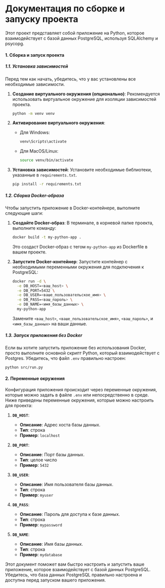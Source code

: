 # Документация по сборке и запуску проекта

Этот проект представляет собой приложение на Python, которое взаимодействует с базой данных PostgreSQL, используя SQLAlchemy и psycopg.

#### 1. Сборка и запуск проекта

##### 1.1. Установка зависимостей

Перед тем как начать, убедитесь, что у вас установлены все необходимые зависимости.

1. **Создание виртуального окружения (опционально)**:
   Рекомендуется использовать виртуальное окружение для изоляции зависимостей проекта.

   ```bash
   python -m venv venv
   ```

2. **Активирование виртуального окружения**:
   - Для Windows:

     ```bash
     venv\Scripts\activate
     ```

   - Для MacOS/Linux:

     ```bash
     source venv/bin/activate
     ```

3. **Установка зависимостей**:
   Установите необходимые библиотеки, указанные в `requirements.txt`.

   ```bash
   pip install -r requirements.txt
   ```

##### 1.2. Сборка Docker-образа

Чтобы запустить приложение в Docker-контейнере, выполните следующие шаги:

1. **Создайте Docker-образ**:
   В терминале, в корневой папке проекта, выполните команду:

   ```bash
   docker build -t my-python-app .
   ```

   Это создаст Docker-образ с тегом `my-python-app` из Dockerfile в вашем проекте.

2. **Запустите Docker-контейнер**:
   Запустите контейнер с необходимыми переменными окружения для подключения к PostgreSQL:

   ```bash
   docker run -d \
     -e DB_HOST=<ваш_host> \
     -e DB_PORT=5432 \
     -e DB_USER=<ваше_пользовательское_имя> \
     -e DB_PASS=<ваш_пароль> \
     -e DB_NAME=<имя_базы_данных> \
     my-python-app
   ```

   Замените `<ваш_host>`, `<ваше_пользовательское_имя>`, `<ваш_пароль>`, и `<имя_базы_данных>` на ваши данные.

##### 1.3. Запуск приложения без Docker

Если вы хотите запустить приложение без использования Docker, просто выполните основной скрипт Python, который взаимодействует с Postgres. Убедитесь, что файл `.env` правильно настроен:

```bash
python src/run.py
```

#### 2. Переменные окружения

Конфигурация приложения происходит через переменные окружения, которые можно задать в файле `.env` или непосредственно в среде. Ниже приведены переменные окружения, которые можно настроить для проекта:

1. **`DB_HOST`**:
   - **Описание**: Адрес хоста базы данных.
   - **Тип**: строка
   - **Пример**: `localhost`

2. **`DB_PORT`**:
   - **Описание**: Порт базы данных.
   - **Тип**: целое число
   - **Пример**: `5432`

3. **`DB_USER`**:
   - **Описание**: Имя пользователя базы данных.
   - **Тип**: строка
   - **Пример**: `myuser`

4. **`DB_PASS`**:
   - **Описание**: Пароль для доступа к базе данных.
   - **Тип**: строка
   - **Пример**: `mypassword`

5. **`DB_NAME`**:
   - **Описание**: Имя базы данных.
   - **Тип**: строка
   - **Пример**: `mydatabase`

Этот документ поможет вам быстро настроить и запустить ваше приложение, которое взаимодействует с базой данных PostgreSQL. Убедитесь, что база данных PostgreSQL правильно настроена и доступна перед запуском вашего приложения.
